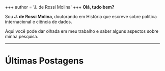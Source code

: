 +++
author = 'J. de Rossi Molina'
+++
**Olá, tudo bem?**

Sou **J. de Rossi Molina**, doutorando em História que escreve sobre política internacional e ciência de dados. 

Aqui você pode dar olhada em meu trabalho e saber alguns aspectos sobre minha pesquisa.
***

# Últimas Postagens